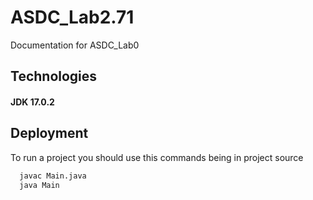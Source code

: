 
# ASDC_Lab2.71

Documentation for ASDC_Lab0



## Technologies

#### JDK 17.0.2



## Deployment

To run a project you should use this commands being in project source


```bash
  javac Main.java
  java Main
```
